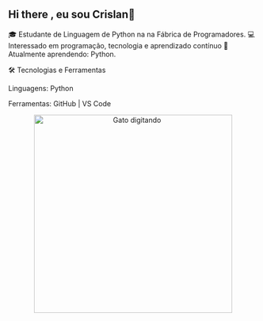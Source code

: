 ## Hi there , eu sou Crislan👋

🎓 Estudante de Linguagem de Python na na Fábrica de Programadores.
💻 Interessado em programação, tecnologia e aprendizado contínuo
🚀 Atualmente aprendendo: Python.

🛠️ Tecnologias e Ferramentas

Linguagens: Python 

Ferramentas: GitHub | VS Code 

<p align="center">
  <img src="https://media4.giphy.com/media/v1.Y2lkPTc5MGI3NjExZThzMTlvd2R2MmMyMGszOGNvNjFhcm5jZ3Bmdjd1MGJucjFjanVxeCZlcD12MV9pbnRlcm5hbF9naWZfYnlfaWQmY3Q9Zw/JIX9t2j0ZTN9S/giphy.gif" alt="Gato digitando" width="400"/>
</p>


<!--
**Crislan-input/Crislan-input** is a ✨ _special_ ✨ repository because its `README.md` (this file) appears on your GitHub profile.

Here are some ideas to get you started:

- 🔭 I’m currently working on ...
- 🌱 I’m currently learning ...
- 👯 I’m looking to collaborate on ...
- 🤔 I’m looking for help with ...
- 💬 Ask me about ...
- 📫 How to reach me: ...
- 😄 Pronouns: ...
- ⚡ Fun fact: ...
-->
